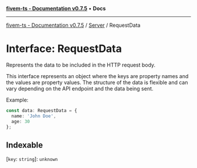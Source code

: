[**fivem-ts - Documentation v0.7.5**](../../../README.md) • **Docs**

***

[fivem-ts - Documentation v0.7.5](../../../README.md) / [Server](../README.md) / RequestData

# Interface: RequestData

Represents the data to be included in the HTTP request body.

This interface represents an object where the keys are property names
and the values are property values. The structure of the data is flexible
and can vary depending on the API endpoint and the data being sent.

Example:
```ts
const data: RequestData = {
  name: 'John Doe',
  age: 30
};
```

## Indexable

 \[`key`: `string`\]: `unknown`
